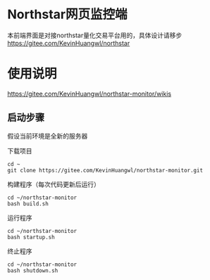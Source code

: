 # Northstar网页监控端
本前端界面是对接northstar量化交易平台用的，具体设计请移步  
https://gitee.com/KevinHuangwl/northstar


# 使用说明
https://gitee.com/KevinHuangwl/northstar-monitor/wikis

## 启动步骤
假设当前环境是全新的服务器  

下载项目
```
cd ~
git clone https://gitee.com/KevinHuangwl/northstar-monitor.git
```

构建程序（每次代码更新后运行）
```
cd ~/northstar-monitor
bash build.sh
```

运行程序
```
cd ~/northstar-monitor
bash startup.sh
```

终止程序
```
cd ~/northstar-monitor
bash shutdown.sh
```


